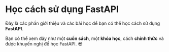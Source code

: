 # Học cách sử dụng FastAPI

Đây là các phần giới thiệu và các bài học để bạn có thể học cách sử dụng **FastAPI**.

Bạn có thể xem đây như một **cuốn sách**, một **khóa học**, cách **chính thức** và được khuyến nghị để học FastAPI. 😎
